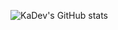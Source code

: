 ![KaDev's GitHub stats]([https://github-readme-stats.vercel.app/api?username=kupieaceh&theme=dark&show_icons=true])
